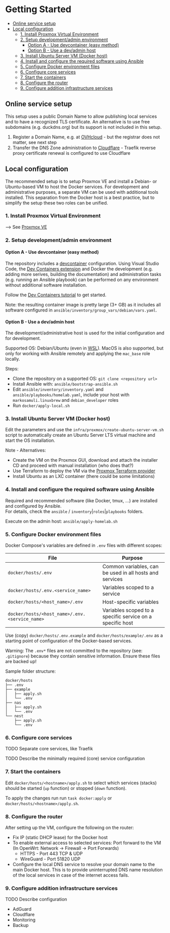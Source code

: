 # Getting Started<!-- omit in toc -->

- [Online service setup](#online-service-setup)
- [Local configuration](#local-configuration)
  - [1. Install Proxmox Virtual Environment](#1-install-proxmox-virtual-environment)
  - [2. Setup development/admin environment](#2-setup-developmentadmin-environment)
    - [Option A - Use devcontainer (easy method)](#option-a---use-devcontainer-easy-method)
    - [Option B - Use a dev/admin host](#option-b---use-a-devadmin-host)
  - [3. Install Ubuntu Server VM (Docker host)](#3-install-ubuntu-server-vm-docker-host)
  - [4. Install and configure the required software using Ansible](#4-install-and-configure-the-required-software-using-ansible)
  - [5. Configure Docker environment files](#5-configure-docker-environment-files)
  - [6. Configure core services](#6-configure-core-services)
  - [7. Start the containers](#7-start-the-containers)
  - [8. Configure the router](#8-configure-the-router)
  - [9. Configure addition infrastructure services](#9-configure-addition-infrastructure-services)

## Online service setup

This setup uses a public Domain Name to allow publishing local services and to have a recognized TLS certificate.
An alternative is to use free subdomains (e.g. duckdns.org) but its support is not included in this setup.

1. Register a Domain Name, e.g. at [OVHcloud](https://www.ovhcloud.com/en/) - but the registrar does not matter, see next step
2. Transfer the DNS Zone administration to [Cloudflare](https://www.cloudflare.com/application-services/products/dns/) - Traefik reverse proxy certificate renewal is configured to use Cloudflare

## Local configuration

The recommended setup is to setup Proxmox VE and install a Debian- or Ubuntu-based VM to host the Docker services.
For development and administrative purposes, a separate VM can be used with additional tools installed. This separation from the Docker host is a best practice, but to simplify the setup these two roles can be unified.

### 1. Install Proxmox Virtual Environment

--> See [Proxmox VE](../proxmox/README.md)

### 2. Setup development/admin environment

#### Option A - Use devcontainer (easy method)

The repository includes a [devcontainer](https://code.visualstudio.com/docs/devcontainers/containers) configuration.
Using Visual Studio Code, the [Dev Containers extension](https://marketplace.visualstudio.com/items?itemName=ms-vscode-remote.remote-containers) and Docker the development (e.g. adding more serives, building the documentation) and administration tasks (e.g. running an Ansible playbook) can be performed on any environment without additional software installation.

Follow the [Dev Containers tutorial](https://code.visualstudio.com/docs/devcontainers/tutorial) to get started.

Note: the resulting container image is pretty large (3+ GB) as it includes all software configured in `ansible/inventory/group_vars/debian/vars.yaml`.

#### Option B - Use a dev/admin host

The development/administrative host is used for the initial configuration and for development.

Supported OS: Debian/Ubuntu (even in [WSL](https://learn.microsoft.com/en-us/windows/wsl/)).
MacOS is also supported, but only for working with Ansible remotely and applying the `mac_base` role locally.

Steps:
- Clone the repository on a supported OS: `git clone <repository url>`
- Install Ansible with: `ansible/bootstrap-ansible.sh`
- Edit `ansible/inventory/inventory.yaml` and `ansible/playbooks/homelab.yaml`, include your host with `markosamuli.linuxbrew` and `debian_developer` roles
- Run `docker/apply-local.sh`

### 3. Install Ubuntu Server VM (Docker host)

Edit the parameters and use the `infra/proxmox/create-ubuntu-server-vm.sh` script to automatically create an Ubuntu Server LTS virtual machine and start the OS installation.

Note - Alternatives:
- Create the VM on the Proxmox GUI, download and attach the installer CD and proceed with manual installation (who does that?)
- Use Terraform to deploy the VM via the [Proxmox Terraform provider](https://registry.terraform.io/providers/Telmate/proxmox/latest/docs)
- Install Ubuntu as an LXC container (there could be some limitations)

### 4. Install and configure the required software using Ansible

Required and recommended software (like Docker, tmux, ...) are installed and configured by Ansible.  
For details, check the `ansible` / `inventory`|`roles`|`playbooks` folders.

Execute on the admin host:
`ansible/apply-homelab.sh`

### 5. Configure Docker environment files

Docker Compose's variables are defined in `.env` files with different scopes:

| File                                           | Purpose                                                   |
| ---------------------------------------------- | --------------------------------------------------------- |
| `docker/hosts/.env`                            | Common variables, can be used in all hosts and services   |
| `docker/hosts/.env.<service_name>`             | Variables scoped to a service                             |
| `docker/hosts/<host_name>/.env`                | Host-specific variables                                   |
| `docker/hosts/<host_name>/.env.<service_name>` | Variables scoped to a specific service on a specific host |

Use (copy) `docker/hosts/.env.example` and `docker/hosts/example/.env` as a starting point of configuration of the Docker-based services.

Warning: The `.env*` files are not committed to the repository (see: `.gitignore`) because they contain sensitive information. Ensure these files are backed up!

Sample folder structure:

```
docker/hosts
├── .env
├── example
│   ├── apply.sh
│   └── .env
├── nas
│   ├── apply.sh
│   └── .env
└── nest
    ├── apply.sh
    └── .env
```

### 6. Configure core services

TODO Separate core services, like Traefik

TODO Describe the minimally required (core) service configuration

### 7. Start the containers

Edit `docker/hosts/<hostname>/apply.sh` to select which services (stacks) should be started (`up` function)
or stopped (`down` function).

To apply the changes run run `task docker:apply` or `docker/hosts/<hostname>/apply.sh`.

### 8. Configure the router

After setting up the VM, configure the following on the router:
- Fix IP (static DHCP lease) for the Docker host
- To enable external access to selected services: Port forward to the VM (In OpenWrt: Network -> Firewall -> Port Forwards)
  - HTTPS - Port 443 TCP & UDP
  - WireGuard - Port 51820 UDP
- Configure the local DNS service to resolve your domain name to the main Docker host. This is to provide uninterrupted DNS name resolution of the local services in case of the internet access fails.

### 9. Configure addition infrastructure services

TODO Describe configuration

- AdGuard
- Cloudflare
- Monitoring
- Backup
